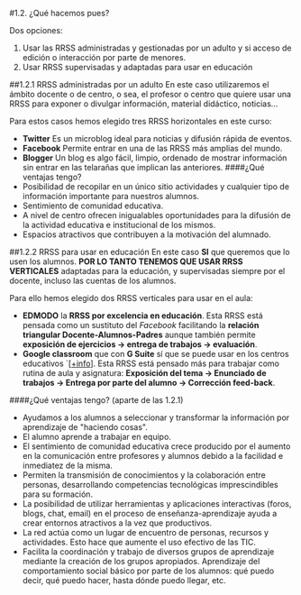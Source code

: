 #1.2. ¿Qué hacemos pues?

Dos opciones:

1. Usar las RRSS administradas y gestionadas por un adulto y si acceso de edición o interacción por parte de menores. 
1. Usar RRSS supervisadas y adaptadas para usar en educación

##1.2.1 RRSS administradas por un adulto
En este caso utilizaremos el ámbito docente o de centro, o sea, el profesor o centro que quiere usar una RRSS para exponer o divulgar información, material didáctico, noticias...

Para estos casos hemos elegido tres RRSS horizontales en este curso:

* **Twitter** Es un microblog ideal para noticias y difusión rápida de eventos.
* **Facebook** Permite entrar en una de las RRSS más amplias del mundo.
* **Blogger** Un blog es algo fácil, limpio, ordenado de mostrar información sin entrar en las telarañas que implican las anteriores.
####¿Qué ventajas tengo?
* Posibilidad de recopilar en un único sitio actividades y cualquier tipo de información importante para nuestros alumnos.
* Sentimiento de comunidad educativa.
* A nivel de centro ofrecen inigualables oportunidades para la difusión de la actividad educativa e institucional de los mismos.
* Espacios atractivos que contribuyen a la motivación del alumnado.

##1.2.2 RRSS para usar en educación
En este caso **SI** que queremos que lo usen los alumnos. **POR LO TANTO TENEMOS QUE USAR RRSS VERTICALES** adaptadas para la educación, y supervisadas siempre por el docente, incluso las cuentas de los alumnos.

Para ello hemos elegido dos RRSS verticales para usar en el aula:

* **EDMODO** la **RRSS por excelencia en educación**. 
Esta RRSS está pensada como un sustituto del *Facebook* facilitando la **relación triangular Docente-Alumnos-Padres** aunque también permite **exposición de ejercicios -> entrega de trabajos -> evaluación**.
* **Google classroom** que con **G Suite** sí que se puede usar en los centros educativos `[[+info](https://support.google.com/a/answer/134628?hl=es)]. 
Esta RRSS está pensado más para trabajar como rutina de aula y asignatura: **Exposición del tema -> Enunciado de trabajos -> Entrega por parte del alumno -> Corrección feed-back**.


####¿Qué ventajas tengo? (aparte de las 1.2.1)
* Ayudamos a los alumnos a seleccionar y transformar la información por aprendizaje de "haciendo cosas".
* El alumno aprende a trabajar en equipo.
* El sentimiento de comunidad educativa crece producido por el aumento en la comunicación entre profesores y alumnos debido a la facilidad e inmediatez de la misma.
* Permiten la transmisión de conocimientos y la colaboración entre personas, desarrollando competencias tecnológicas imprescindibles para su formación.
* La posibilidad de utilizar herramientas y aplicaciones interactivas (foros, blogs, chat, email) en el proceso de enseñanza-aprendizaje ayuda a crear entornos atractivos a la vez que productivos. 
* La red actúa como un lugar de encuentro de personas, recursos y actividades. Esto hace que aumente el uso efectivo de las TIC.
* Facilita la coordinación y trabajo de diversos grupos de aprendizaje mediante la creación de los grupos apropiados.
Aprendizaje del comportamiento social básico por parte de los alumnos: qué puedo decir, qué puedo hacer, hasta dónde puedo llegar, etc.







